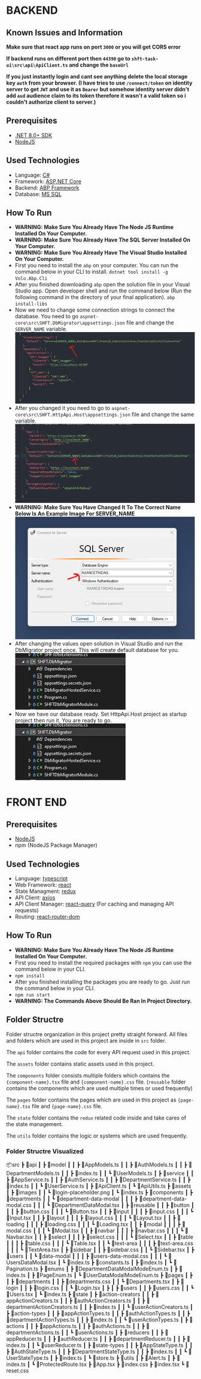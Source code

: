 # BACKEND

## Known Issues and Information
**Make sure that react app runs on port `3000` or you will get CORS error**

**If backend runs on different port then `44390` go to `shft-task-ui\src\api\ApiClient.ts` and change the `baseUrl`**

**If you just instantly login and cant see anything delete the local storage key `auth` from your browser. (I have tries to use `/connect/token` on identity server to get `JWT` and use it as `Bearer` but somehow identity server didn't add `aud` audience claim to its token therefore it wasn't a valid token so i couldn't authorize client to server.)**

## Prerequisites

* [.NET 8.0+ SDK](https://dotnet.microsoft.com/download/dotnet)
* [NodeJS](https://nodejs.org/en)

## Used Technologies

* Language: [C#](https://learn.microsoft.com/en-us/dotnet/csharp/)
* Framework: [ASP.NET Core](https://dotnet.microsoft.com/en-us/apps/aspnet)
* Backend: [ABP Framework](https://docs.abp.io/en/abp/latest)
* Database: [MS SQL](https://learn.microsoft.com/en-us/sql/?view=sql-server-ver16)

## How To Run
- **WARNING: Make Sure You Already Have The Node JS Runtime Installed On Your Computer.**
- **WARNING: Make Sure You Already Have The SQL Server Installed On Your Computer.**
- **WARNING: Make Sure You Already Have The Visual Studio Installed On Your Computer.**
- First you need to install the `abp` on your computer. You can run the command below in your CLI to install.
`dotnet tool install -g Volo.Abp.Cli`
- After you finished downloading `abp` open the solution file in your Visual Studio app. Open developer shell and run the command below (Run the following command in the directory of your final application).
`abp install-libs` 
- Now we need to change some connection strings to connect the database. You need to go `aspnet-core\src\SHFT.DbMigrator\appsettings.json`  file and change the `SERVER_NAME` variable.
![migrator appsettings](https://github.com/kemalkaancetindag/ABPFullstack/blob/main/aspnet-core/readme-assets/con_string_migrator.png?raw=true)
- After you changed it you need to go to `aspnet-core\src\SHFT.HttpApi.Host\appsettings.json` file and change the same variable.
![host appsettings](https://github.com/kemalkaancetindag/ABPFullstack/blob/main/aspnet-core/readme-assets/con_string_host.png?raw=true)
- **WARNING: Make Sure You Have Changed It To The Correct Name Below Is An Example Image For SERVER_NAME**
![server name example](https://github.com/kemalkaancetindag/ABPFullstack/blob/main/aspnet-core/readme-assets/sql-connection.png?raw=true)
- After changing the values open solution in Visual Studio and run the DbMigrator project once. This will create default database for you.
![migrator project](https://github.com/kemalkaancetindag/ABPFullstack/blob/main/aspnet-core/readme-assets/migrator-project.png?raw=true)
- Now we have our database ready. Set HttpApi.Host project as startup project then run it. You are ready to go.
![api host](https://github.com/kemalkaancetindag/ABPFullstack/blob/main/aspnet-core/readme-assets/migrator-project.png?raw=true)





# FRONT END

## Prerequisites

* [NodeJS](https://nodejs.org/en)
* npm (NodeJS Package Manager)

## Used Technologies

* Language: [typescript](https://www.typescriptlang.org/docs/)
* Web Framework: [react](https://react.dev/learn)
* State Managment: [redux](https://redux.js.org/api/api-reference)
* API Client: [axios](https://axios-http.com/docs/intro)
* API Client Manager: [react-query](https://tanstack.com/query/v3/docs/framework/react/overview) (For caching and managing API requests)
* Routing: [react-router-dom](https://reactrouter.com/en/main)

## How To Run
- **WARNING: Make Sure You Already Have The Node JS Runtime Installed On Your Computer.**
- First you need to install the required packages with ``npm`` you can use the command below in your CLI.
- ``
npm install
 ``
- After you finished installing the packages you are ready to go. Just run the command below in your CLI.
- ``
npm run start
``
- **WARNING: The Commands Above Should Be Ran In Project Directory.**

## Folder Structre
Folder structre organization in this project pretty straight forward. All files and folders which are used in this project are inside in `src` folder.

The `api` folder contains the code for every API request used in this project.

The `assets` folder contains static assets used in this project.

The `components` folder consists multiple folders which contains the `{component-name}.tsx` file and `{component-name}.css` file. (`reusable` folder contains the components which are used multiple times or used frequently)

The `pages` folder contains the pages which are used in this project as `{page-name}.tsx` file and `{page-name}.css` file.

The `state` folder contains the `redux` related code inside and take cares of the state management.

The `utils` folder contains the logic or systems which are used frequently.

### Folder Structre Visualized

📦src
 ┣ 📂api
 ┃ ┣ 📂model
 ┃ ┃ ┣ 📜AppModels.ts
 ┃ ┃ ┣ 📜AuthModels.ts
 ┃ ┃ ┣ 📜DepartmentModels.ts
 ┃ ┃ ┣ 📜index.ts
 ┃ ┃ ┗ 📜UserModels.ts
 ┃ ┣ 📂service
 ┃ ┃ ┣ 📜AppService.ts
 ┃ ┃ ┣ 📜AuthService.ts
 ┃ ┃ ┣ 📜DepartmentService.ts
 ┃ ┃ ┣ 📜index.ts
 ┃ ┃ ┗ 📜UserService.ts
 ┃ ┣ 📜ApiClient.ts
 ┃ ┗ 📜ApiUtils.ts
 ┣ 📂assets
 ┃ ┣ 📂images
 ┃ ┃ ┗ 📜login-placeholder.png
 ┃ ┗ 📜index.ts
 ┣ 📂components
 ┃ ┣ 📂departments
 ┃ ┃ ┗ 📂department-data-modal
 ┃ ┃ ┃ ┣ 📜department-data-modal.css
 ┃ ┃ ┃ ┗ 📜DepartmentDataModal.tsx
 ┃ ┣ 📂reusable
 ┃ ┃ ┣ 📂button
 ┃ ┃ ┃ ┣ 📜button.css
 ┃ ┃ ┃ ┗ 📜Button.tsx
 ┃ ┃ ┣ 📂input
 ┃ ┃ ┃ ┣ 📜input.css
 ┃ ┃ ┃ ┗ 📜Input.tsx
 ┃ ┃ ┣ 📂layout
 ┃ ┃ ┃ ┣ 📜layout.css
 ┃ ┃ ┃ ┗ 📜Layout.tsx
 ┃ ┃ ┣ 📂loading
 ┃ ┃ ┃ ┣ 📜loading.css
 ┃ ┃ ┃ ┗ 📜Loading.tsx
 ┃ ┃ ┣ 📂modal
 ┃ ┃ ┃ ┣ 📜modal.css
 ┃ ┃ ┃ ┗ 📜Modal.tsx
 ┃ ┃ ┣ 📂navbar
 ┃ ┃ ┃ ┣ 📜navbar.css
 ┃ ┃ ┃ ┗ 📜Navbar.tsx
 ┃ ┃ ┣ 📂select
 ┃ ┃ ┃ ┣ 📜select.css
 ┃ ┃ ┃ ┗ 📜Select.tsx
 ┃ ┃ ┣ 📂table
 ┃ ┃ ┃ ┣ 📜table.css
 ┃ ┃ ┃ ┗ 📜Table.tsx
 ┃ ┃ ┗ 📂text-area
 ┃ ┃ ┃ ┣ 📜text-area.css
 ┃ ┃ ┃ ┗ 📜TextArea.tsx
 ┃ ┣ 📂sidebar
 ┃ ┃ ┣ 📜sidebar.css
 ┃ ┃ ┗ 📜Sidebar.tsx
 ┃ ┣ 📂users
 ┃ ┃ ┗ 📂data-modal
 ┃ ┃ ┃ ┣ 📜users-data-modal.css
 ┃ ┃ ┃ ┗ 📜UsersDataModal.tsx
 ┃ ┗ 📜index.ts
 ┣ 📂constants.ts
 ┃ ┣ 📜index.ts
 ┃ ┗ 📜Pagination.ts
 ┣ 📂enums
 ┃ ┣ 📜DepartmentDataModalModeEnum.ts
 ┃ ┣ 📜index.ts
 ┃ ┣ 📜PageEnum.ts
 ┃ ┗ 📜UserDataModalModeEnum.ts
 ┣ 📂pages
 ┃ ┣
 ┃ ┣ 📂departments
 ┃ ┃ ┣ 📜departments.css
 ┃ ┃ ┗ 📜Departments.tsx
 ┃ ┣ 📂login
 ┃ ┃ ┣ 📜login.css
 ┃ ┃ ┗ 📜Login.tsx
 ┃ ┣ 
 ┃ ┣ 📂users
 ┃ ┃ ┣ 📜users.css
 ┃ ┃ ┗ 📜Users.tsx
 ┃ ┗ 📜index.ts
 ┣ 📂state
 ┃ ┣ 📂action-creators
 ┃ ┃ ┣ 📜appActionCreators.ts
 ┃ ┃ ┣ 📜authActionCreators.ts
 ┃ ┃ ┣ 📜departmentActionCreators.ts
 ┃ ┃ ┣ 📜index.ts
 ┃ ┃ ┗ 📜userActionCreators.ts
 ┃ ┣ 📂action-types
 ┃ ┃ ┣ 📜appActionTypes.ts
 ┃ ┃ ┣ 📜authActionTypes.ts
 ┃ ┃ ┣ 📜departmentActionTypes.ts
 ┃ ┃ ┣ 📜index.ts
 ┃ ┃ ┗ 📜userActionTypes.ts
 ┃ ┣ 📂actions
 ┃ ┃ ┣ 📜appActions.ts
 ┃ ┃ ┣ 📜authActions.ts
 ┃ ┃ ┣ 📜departmentActions.ts
 ┃ ┃ ┗ 📜userActions.ts
 ┃ ┣ 📂reducers
 ┃ ┃ ┣ 📜appReducer.ts
 ┃ ┃ ┣ 📜authReducer.ts
 ┃ ┃ ┣ 📜departmentReducer.ts
 ┃ ┃ ┣ 📜index.ts
 ┃ ┃ ┗ 📜userReducer.ts
 ┃ ┣ 📂state-types
 ┃ ┃ ┣ 📜AppStateType.ts
 ┃ ┃ ┣ 📜AuthStateType.ts
 ┃ ┃ ┣ 📜DepartmentStateType.ts
 ┃ ┃ ┣ 📜index.ts
 ┃ ┃ ┗ 📜UserStateType.ts
 ┃ ┣ 📜index.ts
 ┃ ┗ 📜store.ts
 ┣ 📂utils
 ┃ ┣ 📜Alert.ts
 ┃ ┣ 📜index.ts
 ┃ ┗ 📜ProtectedRoute.tsx
 ┣ 📜App.tsx
 ┣ 📜index.css
 ┣ 📜index.tsx
 ┗ 📜reset.css